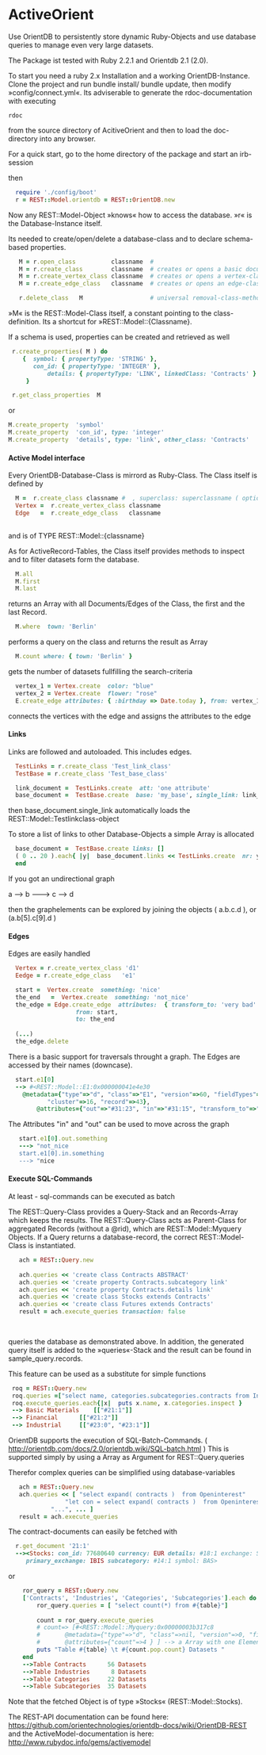 # ActiveOrient
Use OrientDB to persistently store dynamic Ruby-Objects and use database queries to manage even very large
datasets.

The Package ist tested with Ruby 2.2.1 and Orientdb 2.1 (2.0).


To start you need a ruby 2.x Installation and a working OrientDB-Instance.  
Clone the project and run bundle install/ bundle update,
then modify »config/connect.yml«. 
Its adviserable to generate the rdoc-documentation with executing
```
rdoc 
```
from the source directory of AcitiveOrient and then to load the doc-directory into any browser.

For a quick start, go to the home directory of the package and start an irb-session

then

```ruby
  require './config/boot'
  r = REST::Model.orientdb = REST::OrientDB.new 
```

Now any REST::Model-Object »knows« how to access the database.
»r« is the Database-Instance itself. 

Its needed to create/open/delete a database-class and to declare schema-based properties.

 ```ruby
    M = r.open_class          classname  # 
    M = r.create_class        classname  # creates or opens a basic document-class
    M = r.create_vertex_class classname  # creates or opens a vertex-class 
    M = r.create_edge_class   classname  # creates or opens an edge-class, providing bidirectional links between documents

    r.delete_class   M                   # universal removal-class-method
 ```


»M« is the REST::Model-Class itself, a constant pointing to the class-definition.
Its a shortcut for »REST::Model::{Classname}. 

If a schema is used, properties can be created and retrieved as well
 ```ruby
  r.create_properties( M ) do
     {	symbol: { propertyType: 'STRING' },
		con_id: { propertyType: 'INTEGER' },
       		details: { propertyType: 'LINK', linkedClass: 'Contracts' }
      }

  r.get_class_properties  M 
 ```
 or
 ```ruby
 M.create_property  'symbol'
 M.create_property  'con_id', type: 'integer'
 M.create_property  'details', type: 'link', other_class: 'Contracts'
 ```

#### Active Model interface
 
Every OrientDB-Database-Class is mirrord as Ruby-Class. The Class itself is defined  by
```ruby
  M =  r.create_class classname #  , superclass: superclassname ( optional )
  Vertex =  r.create_vertex_class classname 
  Edge   =  r.create_edge_class   classname 
  
```
and is of TYPE REST::Model::{classname}

As for ActiveRecord-Tables, the Class itself provides methods to inspect and to filter datasets form the database.

```ruby
  M.all   
  M.first
  M.last
```
returns an Array with all Documents/Edges of the Class, the first and the last Record.
```ruby
  M.where  town: 'Berlin'
```
performs a query on the class and returns the result as Array

```ruby
  M.count where: { town: 'Berlin' }
```
gets the number of datasets fullfilling the search-criteria

```ruby
  vertex_1 = Vertex.create  color: "blue"
  vertex_2 = Vertex.create  flower: "rose"
  E.create_edge attributes: { :birthday => Date.today }, from: vertex_1, to: vertex_2
```
connects the vertices  with the edge and assigns the attributes to the edge


#### Links

Links are followed and autoloaded.  This includes edges.
```ruby
  TestLinks = r.create_class 'Test_link_class'
  TestBase = r.create_class 'Test_base_class'

  link_document =  TestLinks.create  att: 'one attribute' 
  base_document =  TestBase.create  base: 'my_base', single_link: link_document.link 
```
then  base_document.single_link  automatically loads the  REST::Model::Testlinkclass-object

To store a list of links to other Database-Objects a simple Array is allocated
``` ruby
  base_document =  TestBase.create links: []
  ( 0 .. 20 ).each{ |y|  base_document.links << TestLinks.create  nr: y  }
  end

```

If you got an undirectional graph

   a --> b ---> c --> d

then the graphelements can be explored by joining the objects ( a.b.c.d ), or (a.b[5].c[9].d )

#### Edges

Edges are easily handled
```ruby
  Vertex = r.create_vertex_class 'd1'
  Eedge = r.create_edge_class   'e1'

  start =  Vertex.create  something: 'nice' 
  the_end   =  Vertex.create  something: 'not_nice' 
  the_edge = Edge.create_edge  attributes:  { transform_to: 'very bad' },
			       from: start,
			       to: the_end
 
  (...)
  the_edge.delete
```

There is a basic support for traversals throught a graph.
The Edges are accessed  by their names (downcase).

```ruby
  start.e1[0]
  --> #<REST::Model::E1:0x000000041e4e30 
	@metadata={"type"=>"d", "class"=>"E1", "version"=>60, "fieldTypes"=>"out=x,in=x", 
		   "cluster"=>16, "record"=>43}, 
        @attributes={"out"=>"#31:23", "in"=>"#31:15", "transform_to"=>"very bad" }>
```
The Attributes "in" and "out" can be used to move across the graph
```ruby
   start.e1[0].out.something 
   ---> "not_nice
   start.e1[0].in.something 
   ---> "nice
```

#### Execute SQL-Commands
At least - sql-commands can be executed as batch

The REST::Query-Class provides a Query-Stack and an Records-Array which keeps the results.
The REST::Query-Class acts as Parent-Class for aggregated Records (without a @rid), which are REST::Model::Myquery Objects. If a Query returns a database-record, the correct REST::Model-Class is instantiated.

```ruby
   ach = REST::Query.new
    
   ach.queries << 'create class Contracts ABSTRACT'
   ach.queries << 'create property Contracts.subcategory link'
   ach.queries << 'create property Contracts.details link'
   ach.queries << 'create class Stocks extends Contracts'
   ach.queries << 'create class Futures extends Contracts'
   result = ach.execute_queries transaction: false
   
   

```
  queries the database as demonstrated above. In addition, the generated query itself is added to the »queries«-Stack and the result can be found in sample_query.records.
  
This feature can be used as a substitute for simple functions

```ruby
 roq = REST::Query.new
 roq.queries =["select name, categories.subcategories.contracts from Industries  where name containstext     …'ial'"]
 roq.execute_queries.each{|x|  puts x.name, x.categories.inspect }
 --> Basic Materials 	[["#21:1"]]
 --> Financial  	[["#21:2"]]
 --> Industrial 	[["#23:0", "#23:1"]]
```

OrientDB supports the execution of SQL-Batch-Commands. 
( http://orientdb.com/docs/2.0/orientdb.wiki/SQL-batch.html )
This is supported simply by using a Array as Argument for REST::Query.queries

Therefor complex queries can be simplified using database-variables 
```ruby
   ach = REST::Query.new
   ach.queries << [ "select expand( contracts )  from Openinterest"
	            "let con = select expand( contracts )  from Openinterest; ",
		    "...", ... ]
   result = ach.execute_queries 
```

The contract-documents can easily be fetched with 
```ruby
  r.get_document '21:1'
  --><Stocks: con_id: 77680640 currency: EUR details: #18:1 exchange: SMART local_symbol: BAS 
     primary_exchange: IBIS subcategory: #14:1 symbol: BAS>
```
or
```ruby
    ror_query = REST::Query.new
    ['Contracts', 'Industries', 'Categories', 'Subcategories'].each do |table|
        ror_query.queries = [ "select count(*) from #{table}"]
 
        count = ror_query.execute_queries
        # count=> [#<REST::Model::Myquery:0x00000003b317c8 
        #		@metadata={"type"=>"d", "class"=>nil, "version"=>0, "fieldTypes"=>"count=l"},
        #		@attributes={"count"=>4 } ] --> a Array with one Element, therefor count.pop 
        puts "Table #{table} \t #{count.pop.count} Datasets "
    end
    -->Table Contracts 	 	56 Datasets 
    -->Table Industries 	 8 Datasets 
    -->Table Categories 	22 Datasets 
    -->Table Subcategories 	35 Datasets 

```

Note that the fetched Object is of type »Stocks« (REST::Model::Stocks).

The REST-API documentation can be found here: https://github.com/orientechnologies/orientdb-docs/wiki/OrientDB-REST
and the ActiveModel-documentation is here: http://www.rubydoc.info/gems/activemodel
 
 
 
